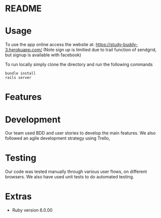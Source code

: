# README

# Usage
To use the app online access the website at: https://study-buddy-3.herokuapp.com/
(Note sign up is limitied due to trail function of sendgrid, but signup is available with facebook)

To run locally simply clone the directory and run the following commands

```
bundle install
rails server
```

# Features

# Development
Our team used BDD and user stories to develop the main features.
We also followed an agile development strategy using Trello, 

# Testing
Our code was tested manually through various user flows, on different browsers.
We also have used unit tests to do automated testing.


# Extras

* Ruby version 6.0.00
